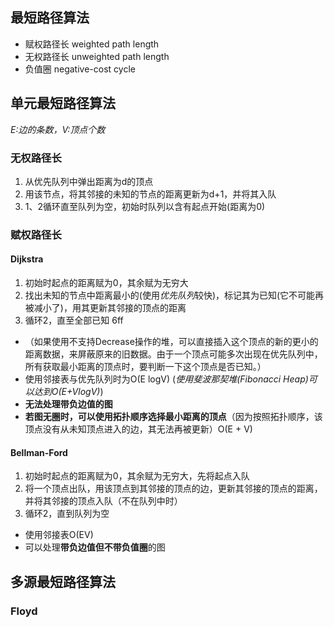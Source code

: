 ## 最短路径算法
* 赋权路径长 weighted path length
* 无权路径长 unweighted path length
* 负值圈 negative-cost cycle

## 单元最短路径算法
*E:边的条数，V:顶点个数*
### 无权路径长
1. 从优先队列中弹出距离为d的顶点
2. 用该节点，将其邻接的未知的节点的距离更新为d+1，并将其入队
3. 1、2循环直至队列为空，初始时队列以含有起点开始(距离为0)
### 赋权路径长
#### Dijkstra
1. 初始时起点的距离赋为0，其余赋为无穷大
2. 找出未知的节点中距离最小的(使用*优先队列*较快)，标记其为已知(它不可能再被减小了)，用其更新其邻接的顶点的距离
3. 循环2，直至全部已知
6ff
* （如果使用不支持Decrease操作的堆，可以直接插入这个顶点的新的更小的距离数据，来屏蔽原来的旧数据。由于一个顶点可能多次出现在优先队列中，所有获取最小距离的顶点时，要判断一下这个顶点是否已知。）
* 使用邻接表与优先队列时为O(E logV) (*使用斐波那契堆(Fibonacci Heap)可以达到O(E+VlogV)*)
* **无法处理带负边值的图**
* **若图无圈时，可以使用拓扑顺序选择最小距离的顶点**（因为按照拓扑顺序，该顶点没有从未知顶点进入的边，其无法再被更新）O(E + V)
#### Bellman-Ford
1. 初始时起点的距离赋为0，其余赋为无穷大，先将起点入队
2. 将一个顶点出队，用该顶点到其邻接的顶点的边，更新其邻接的顶点的距离，并将其邻接的顶点入队（不在队列中时）
3. 循环2，直到队列为空
* 使用邻接表O(EV)
* 可以处理**带负边值但不带负值圈**的图
## 多源最短路径算法
### Floyd
